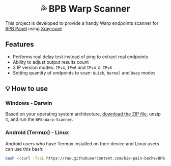 <h1 align="center">💦 BPB Warp Scanner</h1>

This project is developed to provide a handy Warp endpoints scanner for [BPB Panel](https://github.com/bia-pain-bache/BPB-Worker-Panel) using [Xray-core](https://github.com/XTLS/Xray-core)

## Features

- Performs real delay test instead of ping to extract real endpoints
- Ability to adjust output results count
- 3 IP version modes: `IPv4`, `IPv6` and `IPv4 & IPv6`
- Setting quantity of endpoints to scan: `Quick`, `Normal` and `Deep` modes

## 💡 How to use

### Windows - Darwin

Based on your operating system architecture, [download the ZIP file](https://github.com/bia-pain-bache/BPB-Warp-Scanner/releases/latest), unzip it, and run the `BPB-Warp-Scanner`.

### Android (Termux) - Linux

Android users who have Termux installed on their device and Linux users can use this bash:

```bash
bash <(curl -fsSL https://raw.githubusercontent.com/bia-pain-bache/BPB-Warp-Scanner/main/install.sh)
```
